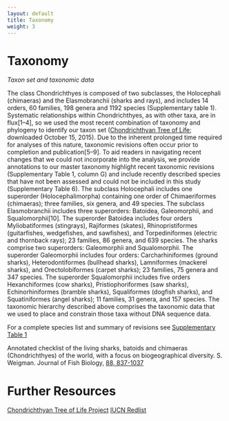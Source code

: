 ```yaml
---
layout: default
title: Taxonomy
weight: 3
---
```


Taxonomy
========

*Taxon set and taxonomic data*

The class Chondrichthyes is composed of two subclasses, the Holocephali (chimaeras) and the Elasmobranchii (sharks and rays), and includes 14 orders, 60 families, 198 genera and 1192 species (Supplementary table 1). Systematic relationships within Chondrichthyes, as with other taxa, are in flux[1–4], so we used the most recent combination of taxonomy and phylogeny to identify our taxon set ([Chondrichthyan Tree of Life](http://sharksrays.org/); downloaded October 15, 2015). Due to the inherent prolonged time required for analyses of this nature, taxonomic revisions often occur prior to completion and publication[5–9]. To aid readers in navigating recent changes that we could not incorporate into the analysis, we provide annotations to our master taxonomy highlight recent taxonomic revisions (Supplementary Table 1, column G) and include recently described species that have not been assessed and could not be included in this study (Supplementary Table 6). The subclass Holocephali includes one superorder (Holocephalimorpha) containing one order of Chimaeriformes (chimaeras); three families, six genera, and 49 species. The subclass Elasmobranchii includes three superorders: Batoidea, Galeomorphii, and Squalomorphii[10]. The superorder Batoidea includes four orders Myliobatiformes (stingrays), Rajiformes (skates), Rhinopristiformes (guitarfishes, wedgefishes, and sawfishes), and Torpediniformes (electric and thornback rays); 23 families, 86 genera, and 639 species. The sharks comprise two superorders: Galeomorphii and Squalomorphii. The superorder Galeomorphii includes four orders: Carcharhiniformes (ground sharks), Heterodontiformes (bullhead sharks), Lamniformes (mackerel sharks), and Orectolobiformes (carpet sharks); 23 families, 75 genera and 347 species. The superorder Squalomorphii includes five orders Hexanchiformes (cow sharks), Pristiophoriformes (saw sharks), Echinorhiniformes (bramble sharks), Squaliformes (dogfish sharks), and Squatiniformes (angel sharks); 11 families, 31 genera, and 157 species. The taxonomic hierarchy described above comprises the taxonomic data that we used to place and constrain those taxa without DNA sequence data.

For a complete species list and summary of revisions see [Supplementary Table 1](https://www.nature.com/articles/s41559-017-0448-4#Sec18)

Annotated checklist of the living sharks, batoids and chimaeras (Chondrichthyes) of the world, with a focus on biogeographical diversity. S. Weigman. Journal of Fish Biology, [88, 837-1037](http://onlinelibrary.wiley.com/doi/10.1111/jfb.12874/abstract)

Further Resources
=================

[Chondrichthyan Tree of Life Project](http://sharksrays.org/)
[IUCN Redlist](http://redlist.org/)
